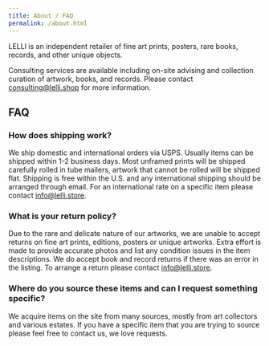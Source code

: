```yaml
---
title: About / FAQ
permalink: /about.html
---
```


LELLI is an independent retailer of fine art prints, posters, rare books, records, and other unique objects.

Consulting services are available including on-site advising and collection curation of artwork, books, and records. Please contact [consulting@lelli.shop](mailto:consulting@lelli.shop) for more information.

## FAQ

### How does shipping work?

We ship domestic and international orders via USPS. Usually items can be shipped within 1-2 business days. Most unframed prints will be shipped carefully rolled in tube mailers, artwork that cannot be rolled will be shipped flat. Shipping is free within the U.S. and any international shipping should be arranged through email. For an international rate on a specific item please contact [info@lelli.store](mailto:info@lelli.store).

### What is your return policy?

Due to the rare and delicate nature of our artworks, we are unable to accept returns on fine art prints, editions, posters or unique artworks. Extra effort is made to provide accurate photos and list any condition issues in the item descriptions. We do accept book and record returns if there was an error in the listing. To arrange a return please contact [info@lelli.store](mailto:info@lelli.store).

### Where do you source these items and can I request something specific?

We acquire items on the site from many sources, mostly from art collectors and various estates. If you have a specific item that you are trying to source please feel free to contact us, we love requests.
